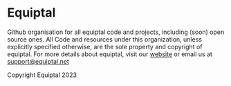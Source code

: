 # Equiptal
Github organisation for all equiptal code and projects, including \(soon\) open source ones. All Code and resources under this organization, unless explicitly specified otherwise, are the sole property and copyright of equiptal.  For more details about equiptal, visit our [website](https://equiptal.net) or email us at [support@equiptal.net](mailto:support@equiptal.net)

Copyright Equiptal 2023
